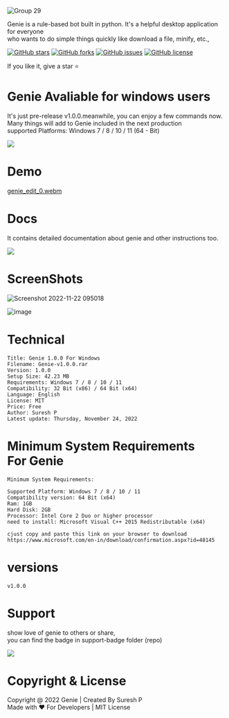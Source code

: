 ![Group 29](https://user-images.githubusercontent.com/112636345/202770767-3d06b5d6-fb0f-4fca-812e-25bc3ac28f96.png)

<p>Genie is a rule-based bot built in python. It's a helpful desktop application for everyone <br> who wants to do simple things quickly like download a file, minify, etc.,</p>

[![GitHub stars](https://img.shields.io/github/stars/sureshpandiyan1/Genie)](https://github.com/sureshpandiyan1/Genie/stargazers)
[![GitHub forks](https://img.shields.io/github/forks/sureshpandiyan1/Genie)](https://github.com/sureshpandiyan1/Genie/network)
[![GitHub issues](https://img.shields.io/github/issues/sureshpandiyan1/Genie)](https://github.com/sureshpandiyan1/Genie/issues)
[![GitHub license](https://img.shields.io/github/license/sureshpandiyan1/Genie)](https://github.com/sureshpandiyan1/Genie)

If you like it, give a star ⭐

# Genie Avaliable for windows users

<p>It's just pre-release v1.0.0.meanwhile,  you can enjoy a few commands now. <br> Many things will add to Genie included in the next production <br> supported Platforms: Windows 7 / 8 / 10 / 11 (64 - Bit)</p>
<a href="https://www.mediafire.com/file/4at3992u3z3a4fx/Genie-v1.0.0.rar/file">
<div>
<img src="https://user-images.githubusercontent.com/112636345/202769156-121565d4-26cb-405e-977d-0bd6209b486f.png">
</div>
<div>
</a>

# Demo

[genie_edit_0.webm](https://user-images.githubusercontent.com/112636345/202772073-33b08c9e-2443-40a6-9542-256647c55033.webm)


# Docs

  <p>It contains detailed documentation about genie and other instructions too.</p>



<a href="https://github.com/sureshpandiyan1/Genie/blob/master/docs/updated-Genie-docs.pdf">
<div>
<img src="https://user-images.githubusercontent.com/112636345/203038988-6ff11da6-f118-42b5-9dbc-cb64b00ff1be.png">
</div>
</a>




# ScreenShots

![Screenshot 2022-11-22 095018](https://user-images.githubusercontent.com/112636345/203221518-1bca7872-cdaa-443b-bd26-21ae688dded6.jpg)

![image](https://user-images.githubusercontent.com/112636345/203221601-ccf50ea3-113b-4998-b6b6-627d82e108d8.png)



# Technical
    
    Title: Genie 1.0.0 For Windows
    Filename: Genie-v1.0.0.rar
    Version: 1.0.0
    Setup Size: 42.23 MB
    Requirements: Windows 7 / 8 / 10 / 11
    Compatibility: 32 Bit (x86) / 64 Bit (x64)
    Language: English
    License: MIT
    Price: Free
    Author: Suresh P
    Latest update: Thursday, November 24, 2022
    

# Minimum System Requirements <br> For Genie

    Minimum System Requirements:

    Supported Platform: Windows 7 / 8 / 10 / 11
    Compatibility version: 64 Bit (x64)
    Ram: 1GB
    Hard Disk: 2GB
    Processor: Intel Core 2 Duo or higher processor
    need to install: Microsoft Visual C++ 2015 Redistributable (x64)

    cjust copy and paste this link on your browser to download 
    https://www.microsoft.com/en-in/download/confirmation.aspx?id=48145



# versions

    v1.0.0

# Support

  <p>show love of genie to others or share, <br> you can find the badge in support-badge folder (repo)</p>
<div>
<img src="https://user-images.githubusercontent.com/112636345/202769367-780edaa4-604e-4bdd-873c-08d2925c6897.png">
</div>


# Copyright & License
 
<span>Copyright @ 2022 Genie | Created By Suresh P <br></span> 
<span>Made with ❤️ For Developers | MIT License</span>
